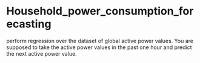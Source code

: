 # Household_power_consumption_forecasting
perform regression over the dataset of global active power values. You are supposed to take the active power values in the past one hour and predict the next active power value.
